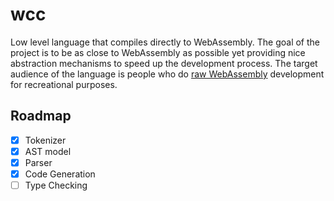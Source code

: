 # wcc

Low level language that compiles directly to WebAssembly. The goal of the project is to be as close to WebAssembly as possible yet providing nice abstraction mechanisms to speed up the development process. The target audience of the language is people who do [raw WebAssembly](https://surma.dev/things/raw-wasm/) development for recreational purposes.

## Roadmap

- [X] Tokenizer
- [X] AST model
- [X] Parser
- [X] Code Generation
- [ ] Type Checking
